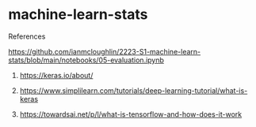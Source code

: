 # machine-learn-stats

References

   https://github.com/ianmcloughlin/2223-S1-machine-learn-stats/blob/main/notebooks/05-evaluation.ipynb

1) https://keras.io/about/

2) https://www.simplilearn.com/tutorials/deep-learning-tutorial/what-is-keras

3) https://towardsai.net/p/l/what-is-tensorflow-and-how-does-it-work



